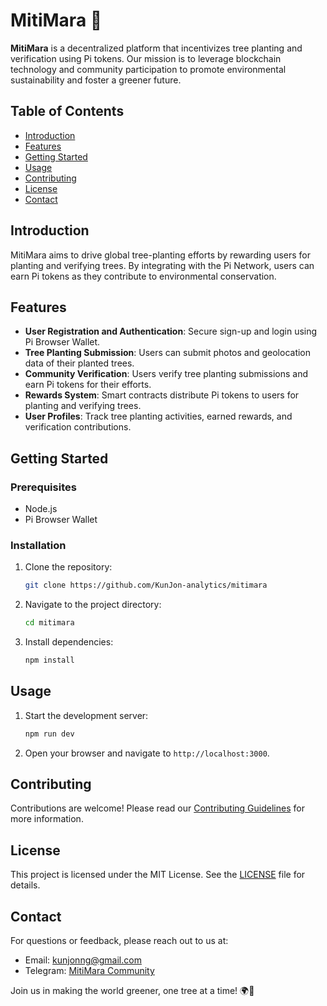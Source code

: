 # MitiMara 🌿

**MitiMara** is a decentralized platform that incentivizes tree planting and verification using Pi tokens. Our mission is to leverage blockchain technology and community participation to promote environmental sustainability and foster a greener future.

## Table of Contents

- [Introduction](#introduction)
- [Features](#features)
- [Getting Started](#getting-started)
- [Usage](#usage)
- [Contributing](#contributing)
- [License](#license)
- [Contact](#contact)

## Introduction

MitiMara aims to drive global tree-planting efforts by rewarding users for planting and verifying trees. By integrating with the Pi Network, users can earn Pi tokens as they contribute to environmental conservation.

## Features

- **User Registration and Authentication**: Secure sign-up and login using Pi Browser Wallet.
- **Tree Planting Submission**: Users can submit photos and geolocation data of their planted trees.
- **Community Verification**: Users verify tree planting submissions and earn Pi tokens for their efforts.
- **Rewards System**: Smart contracts distribute Pi tokens to users for planting and verifying trees.
- **User Profiles**: Track tree planting activities, earned rewards, and verification contributions.

## Getting Started

### Prerequisites

- Node.js
- Pi Browser Wallet

### Installation

1. Clone the repository:
   ```bash
   git clone https://github.com/KunJon-analytics/mitimara
   ```
2. Navigate to the project directory:
   ```bash
   cd mitimara
   ```
3. Install dependencies:
   ```bash
   npm install
   ```

## Usage

1. Start the development server:
   ```bash
   npm run dev
   ```
2. Open your browser and navigate to `http://localhost:3000`.

## Contributing

Contributions are welcome! Please read our [Contributing Guidelines](CONTRIBUTING.md) for more information.

## License

This project is licensed under the MIT License. See the [LICENSE](LICENSE) file for details.

## Contact

For questions or feedback, please reach out to us at:

- Email: kunjonng@gmail.com
- Telegram: [MitiMara Community](https://t.me/mitimara_pi)

Join us in making the world greener, one tree at a time! 🌍💚
